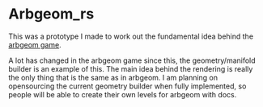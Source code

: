 # Arbgeom_rs
This was a prototype I made to work out the fundamental idea behind the [arbgeom game](https://tomwol.itch.io/arbgeom).

A lot has changed in the arbgeom game since this, the geometry/manifold builder is an example of this.  The main idea behind the rendering is really the only thing that is the same as in arbgeom.  I am planning on opensourcing the current geometry builder when fully implemented, so people will be able to create their own levels for arbgeom with docs.
